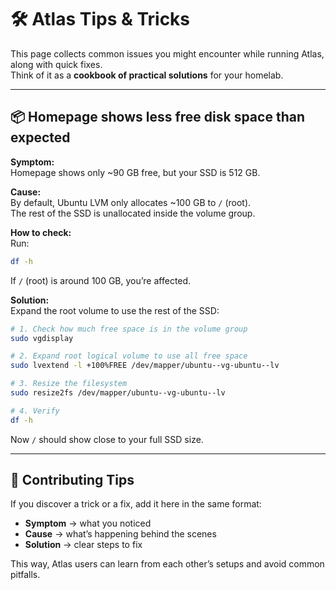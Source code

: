 
# 🛠 Atlas Tips & Tricks

This page collects common issues you might encounter while running Atlas, along with quick fixes.  
Think of it as a **cookbook of practical solutions** for your homelab.  

---

## 📦 Homepage shows less free disk space than expected

**Symptom:**  
Homepage shows only ~90 GB free, but your SSD is 512 GB.  

**Cause:**  
By default, Ubuntu LVM only allocates ~100 GB to `/` (root).  
The rest of the SSD is unallocated inside the volume group.  

**How to check:**  
Run:
```bash
df -h
```
If `/` (root) is around 100 GB, you’re affected.

**Solution:**  
Expand the root volume to use the rest of the SSD:

```bash
# 1. Check how much free space is in the volume group
sudo vgdisplay

# 2. Expand root logical volume to use all free space
sudo lvextend -l +100%FREE /dev/mapper/ubuntu--vg-ubuntu--lv

# 3. Resize the filesystem
sudo resize2fs /dev/mapper/ubuntu--vg-ubuntu--lv

# 4. Verify
df -h
```

Now `/` should show close to your full SSD size.  

---

## 📌 Contributing Tips

If you discover a trick or a fix, add it here in the same format:  

- **Symptom** → what you noticed  
- **Cause** → what’s happening behind the scenes  
- **Solution** → clear steps to fix  

This way, Atlas users can learn from each other’s setups and avoid common pitfalls.  
